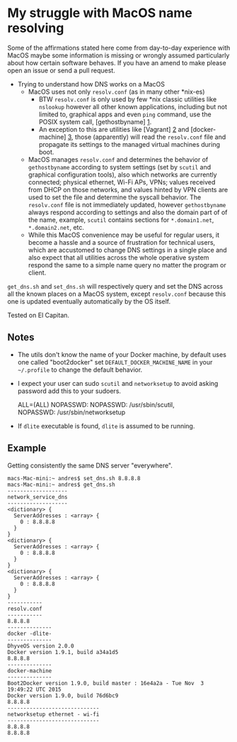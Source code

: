 My struggle with MacOS name resolving
=====================================

Some of the affirmations stated here come from day-to-day experience with
MacOS maybe some information is missing or wrongly assumed particularly about
how certain software behaves. If you have an amend to make please open an issue
or send a pull request.

 - Trying to understand how DNS works on a MacOS
   - MacOS uses not only `resolv.conf` (as in many other \*nix-es)
     - BTW `resolv.conf` is only used by few \*nix classic utilities
       like `nslookup` however all other known applications, including
       but not limited to, graphical apps and even `ping` command, use
       the POSIX system call, [gethostbyname] [1].
     - An exception to this are utilities like [Vagrant] [2] and
       [docker-machine] [3], those (apparently) will read the `resolv.conf`
       file and propagate its settings to the managed virtual machines during
       boot.
   - MacOS manages `resolv.conf` and determines the behavior of `gethostbyname`
       according to system settings (set by `scutil` and graphical
       configuration tools), also which networks are currently connected;
       physical ethernet, Wi-Fi APs, VPNs; values received from DHCP on those
       networks, and values hinted by VPN clients are used to set the file and
       determine the syscall behavior. The `resolv.conf` file is not
       immediately updated, however `gethostbyname` always respond according to
       settings and also the domain part of of the name, example, `scutil`
       contains sections for `*.domain1.net`, `*.domain2.net`, etc.
   - While this MacOS convenience may be useful for regular users, it
     become a hassle and a source of frustration for technical users, which
     are accustomed to change DNS settings in a single place and also expect
     that all utilities across the whole operative system respond the same
     to a simple name query no matter the program or client.

`get_dns.sh` and `set_dns.sh` will respectively query and set the DNS across
all the known places on a MacOS system, except `resolv.conf` because this one
is updated eventually automatically by the OS itself.

Tested on El Capitan.

Notes
-----

 - The utils don't know the name of your Docker machine, by default uses one
called "boot2docker" set `DEFAULT_DOCKER_MACHINE_NAME` in your `~/.profile`
to change the default behavior.

 - I expect your user can sudo `scutil` and `networksetup` to avoid asking
password add this to your sudoers.

    <YOURNAME> ALL=(ALL)	NOPASSWD: NOPASSWD: /usr/sbin/scutil, \
        NOPASSWD: /usr/sbin/networksetup

 - If `dlite` executable is found, `dlite` is assumed to be running.

Example
-------

Getting consistently the same DNS server "everywhere".

    macs-Mac-mini:~ andres$ set_dns.sh 8.8.8.8
    macs-Mac-mini:~ andres$ get_dns.sh
    -------------------
    network_service_dns
    -------------------
    <dictionary> {
      ServerAddresses : <array> {
        0 : 8.8.8.8
      }
    }
    <dictionary> {
      ServerAddresses : <array> {
        0 : 8.8.8.8
      }
    }
    <dictionary> {
      ServerAddresses : <array> {
        0 : 8.8.8.8
      }
    }
    -----------
    resolv.conf
    -----------
    8.8.8.8
    --------------
    docker -dlite-
    --------------
    DhyveOS version 2.0.0
    Docker version 1.9.1, build a34a1d5
    8.8.8.8
    --------------
    docker-machine
    --------------
    Boot2Docker version 1.9.0, build master : 16e4a2a - Tue Nov  3 19:49:22 UTC 2015
    Docker version 1.9.0, build 76d6bc9
    8.8.8.8
    -----------------------------
    networksetup ethernet - wi-fi
    -----------------------------
    8.8.8.8
    8.8.8.8

[1]: https://developer.apple.com/library/mac/documentation/Darwin/Reference/ManPages/man3/gethostbyname.3.html
[2]: https://www.vagrantup.com
[3]: https://docs.docker.com/machine/
